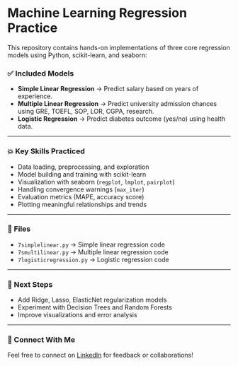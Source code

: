 # Machine Learning Regression Practice

This repository contains hands-on implementations of three core regression models using Python, scikit-learn, and seaborn:

### ✅ Included Models
- **Simple Linear Regression** → Predict salary based on years of experience.
- **Multiple Linear Regression** → Predict university admission chances using GRE, TOEFL, SOP, LOR, CGPA, research.
- **Logistic Regression** → Predict diabetes outcome (yes/no) using health data.

---

### 💥 Key Skills Practiced
- Data loading, preprocessing, and exploration
- Model building and training with scikit-learn
- Visualization with seaborn (`regplot`, `lmplot`, `pairplot`)
- Handling convergence warnings (`max_iter`)
- Evaluation metrics (MAPE, accuracy score)
- Plotting meaningful relationships and trends

---

### 📁 Files
- `7simplelinear.py` → Simple linear regression code
- `7smultilinear.py` → Multiple linear regression code
- `7logisticregression.py` → Logistic regression code

---

### 🚀 Next Steps
- Add Ridge, Lasso, ElasticNet regularization models
- Experiment with Decision Trees and Random Forests
- Improve visualizations and error analysis

---

### 🔗 Connect With Me
Feel free to connect on [LinkedIn](www.linkedin.com/in/mohammad-sameer-shaikh-807029339) for feedback or collaborations!
